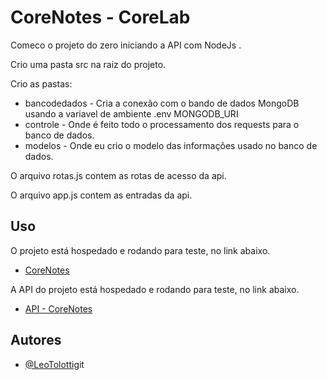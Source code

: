 # CoreNotes - CoreLab

Comeco o projeto do zero iniciando a API com NodeJs .

Crio uma pasta src na raiz do projeto.

Crio as pastas:
- bancodedados - Cria a conexão com o bando de dados MongoDB usando a variavel de ambiente .env MONGODB_URI
- controle - Onde é feito todo o processamento dos requests para o banco de dados.
- modelos - Onde eu crio o modelo das informações usado no banco de dados.

O arquivo rotas.js contem as rotas de acesso da api.

O arquivo app.js contem as entradas da api.

## Uso

O projeto está hospedado e rodando para teste, no link abaixo.

- [CoreNotes](https://todolistcorelab.netlify.app/)

A API do projeto está hospedado e rodando para teste, no link abaixo.

- [API - CoreNotes](https://corelab-api-challenge-h8ne6b9fo-leotolotti.vercel.app/tarefas)

## Autores

- [@LeoTolotti](https://github.com/LeoTolotti)git
